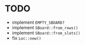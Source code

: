 # TODO

* implement `EMPTY_SBOARD?`
* implement `SBoard::from_rows()`
* implement `SBoard::from_slots()`
* fix `Loc::new()`
